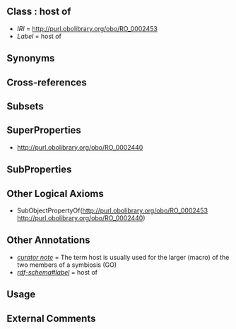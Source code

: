 
## Class : host of

 * *IRI* = http://purl.obolibrary.org/obo/RO_0002453
 * *Label* = host of

## Synonyms


## Cross-references


## Subsets


## SuperProperties

 * <http://purl.obolibrary.org/obo/RO_0002440>

## SubProperties


## Other Logical Axioms

 * SubObjectPropertyOf(<http://purl.obolibrary.org/obo/RO_0002453> <http://purl.obolibrary.org/obo/RO_0002440>)

## Other Annotations

 * *[curator note](../../IAO/32/IAO_0000232.md)* = The term host is usually used for the larger (macro) of the two members of a symbiosis (GO)
 * *[rdf-schema#label](../../el/rdf-schema#label.md)* = host of

## Usage


## External Comments

